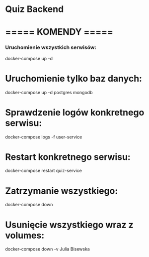 # Quiz Backend

# ===== KOMENDY =====
### Uruchomienie wszystkich serwisów:
docker-compose up -d

# Uruchomienie tylko baz danych:
docker-compose up -d postgres mongodb

# Sprawdzenie logów konkretnego serwisu:
docker-compose logs -f user-service

# Restart konkretnego serwisu:
docker-compose restart quiz-service

# Zatrzymanie wszystkiego:
docker-compose down

# Usunięcie wszystkiego wraz z volumes:
docker-compose down -v
Julia Bisewska
